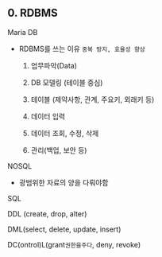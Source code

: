 ## 0. RDBMS 

Maria DB

- RDBMS를  쓰는 이유 `중복 방지, 효율성 향상`

  1) 업무파악(Data)

  2) DB 모델링 (테이블 중심)

  3) 테이블 (제약사항, 관계, 주요키, 외래키 등) 

  4) 데이터 입력 

  5) 데이터 조회, 수정, 삭제

  6) 관리(백업, 보안 등)



NOSQL

- 광범위한 자료의 양을 다뤄야함 

 

SQL

DDL (create, drop, alter)

DML(select, delete, update, insert)

DC(ontrol)L(grant`권한을주다`, deny, revoke)



